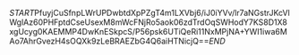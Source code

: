 $START$PfuyjCuSfnpLWrUPDwbtdXpPZgT4m1LXVbj6/iJ0iYVv/lr7aNGstrJKcVlWglAz60PHFptdCseUsexM8mWcFNjRo5aok06zdTrdOqSWHodY7KS8D1X8xgUcyg0KAEMMP4DwKnESkpcS/P56psk6UTiQeRi11NxMPjNA+YWI1iwa6MAo7AhrGvezH4sOQXk9zLeBRAEZbG4Q6aiHTNicjQ==$END$